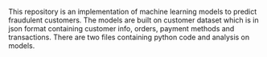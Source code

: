 This repository is an implementation of machine learning models to predict fraudulent customers. The models are built on customer dataset which is in json format containing customer info, orders, payment methods and transactions.
There are two files containing python code and analysis on models.
